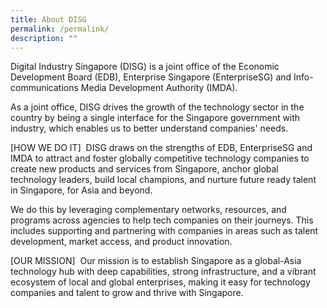 ```yaml
---
title: About DISG
permalink: /permalink/
description: ""
---
```

Digital Industry Singapore (DISG) is a joint office of the Economic Development Board (EDB), Enterprise Singapore (EnterpriseSG) and Info-communications Media Development Authority (IMDA). 

As a joint office, DISG drives the growth of the technology sector in the country by being a single interface for the Singapore government with industry, which enables us to better understand companies' needs.   

[HOW WE DO IT] 
DISG draws on the strengths of EDB, EnterpriseSG and IMDA to attract and foster globally competitive technology companies to create new products and services from Singapore, anchor global technology leaders, build local champions, and nurture future ready talent in Singapore, for Asia and beyond.


We do this by leveraging complementary networks, resources, and programs across agencies to help tech companies on their journeys. This includes supporting and partnering with companies in areas such as talent development, market access, and product innovation. 

[OUR MISSION] 
Our mission is to establish Singapore as a global-Asia technology hub with deep capabilities, strong infrastructure, and a vibrant ecosystem of local and global enterprises, making it easy for technology companies and talent to grow and thrive with Singapore.